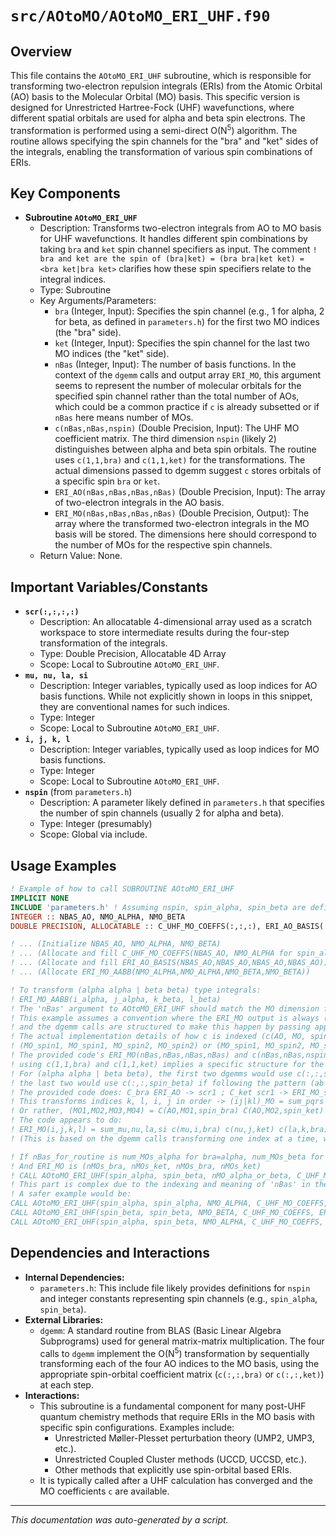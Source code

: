 # `src/AOtoMO/AOtoMO_ERI_UHF.f90`

## Overview

This file contains the `AOtoMO_ERI_UHF` subroutine, which is responsible for transforming two-electron repulsion integrals (ERIs) from the Atomic Orbital (AO) basis to the Molecular Orbital (MO) basis. This specific version is designed for Unrestricted Hartree-Fock (UHF) wavefunctions, where different spatial orbitals are used for alpha and beta spin electrons. The transformation is performed using a semi-direct O(N<sup>5</sup>) algorithm. The routine allows specifying the spin channels for the "bra" and "ket" sides of the integrals, enabling the transformation of various spin combinations of ERIs.

## Key Components

*   **Subroutine `AOtoMO_ERI_UHF`**
    *   Description: Transforms two-electron integrals from AO to MO basis for UHF wavefunctions. It handles different spin combinations by taking `bra` and `ket` spin channel specifiers as input. The comment `! bra and ket are the spin of (bra|ket) = (bra bra|ket ket) = <bra ket|bra ket>` clarifies how these spin specifiers relate to the integral indices.
    *   Type: Subroutine
    *   Key Arguments/Parameters:
        *   `bra` (Integer, Input): Specifies the spin channel (e.g., 1 for alpha, 2 for beta, as defined in `parameters.h`) for the first two MO indices (the "bra" side).
        *   `ket` (Integer, Input): Specifies the spin channel for the last two MO indices (the "ket" side).
        *   `nBas` (Integer, Input): The number of basis functions. In the context of the `dgemm` calls and output array `ERI_MO`, this argument seems to represent the number of molecular orbitals for the specified spin channel rather than the total number of AOs, which could be a common practice if `c` is already subsetted or if `nBas` here means number of MOs.
        *   `c(nBas,nBas,nspin)` (Double Precision, Input): The UHF MO coefficient matrix. The third dimension `nspin` (likely 2) distinguishes between alpha and beta spin orbitals. The routine uses `c(1,1,bra)` and `c(1,1,ket)` for the transformations. The actual dimensions passed to dgemm suggest `c` stores orbitals of a specific spin `bra` or `ket`.
        *   `ERI_AO(nBas,nBas,nBas,nBas)` (Double Precision, Input): The array of two-electron integrals in the AO basis.
        *   `ERI_MO(nBas,nBas,nBas,nBas)` (Double Precision, Output): The array where the transformed two-electron integrals in the MO basis will be stored. The dimensions here should correspond to the number of MOs for the respective spin channels.
    *   Return Value: None.

## Important Variables/Constants

*   **`scr(:,:,:,:)`**
    *   Description: An allocatable 4-dimensional array used as a scratch workspace to store intermediate results during the four-step transformation of the integrals.
    *   Type: Double Precision, Allocatable 4D Array
    *   Scope: Local to Subroutine `AOtoMO_ERI_UHF`.
*   **`mu, nu, la, si`**
    *   Description: Integer variables, typically used as loop indices for AO basis functions. While not explicitly shown in loops in this snippet, they are conventional names for such indices.
    *   Type: Integer
    *   Scope: Local to Subroutine `AOtoMO_ERI_UHF`.
*   **`i, j, k, l`**
    *   Description: Integer variables, typically used as loop indices for MO basis functions.
    *   Type: Integer
    *   Scope: Local to Subroutine `AOtoMO_ERI_UHF`.
*   **`nspin`** (from `parameters.h`)
    *   Description: A parameter likely defined in `parameters.h` that specifies the number of spin channels (usually 2 for alpha and beta).
    *   Type: Integer (presumably)
    *   Scope: Global via include.

## Usage Examples

```fortran
! Example of how to call SUBROUTINE AOtoMO_ERI_UHF
IMPLICIT NONE
INCLUDE 'parameters.h' ! Assuming nspin, spin_alpha, spin_beta are defined here
INTEGER :: NBAS_AO, NMO_ALPHA, NMO_BETA
DOUBLE PRECISION, ALLOCATABLE :: C_UHF_MO_COEFFS(:,:,:), ERI_AO_BASIS(:,:,:,:), ERI_MO_AABB(:,:,:,:)

! ... (Initialize NBAS_AO, NMO_ALPHA, NMO_BETA)
! ... (Allocate and fill C_UHF_MO_COEFFS(NBAS_AO, NMO_ALPHA for spin_alpha, NBAS_AO, NMO_BETA for spin_beta))
! ... (Allocate and fill ERI_AO_BASIS(NBAS_AO,NBAS_AO,NBAS_AO,NBAS_AO))
! ... (Allocate ERI_MO_AABB(NMO_ALPHA,NMO_ALPHA,NMO_BETA,NMO_BETA))

! To transform (alpha alpha | beta beta) type integrals:
! ERI_MO_AABB(i_alpha, j_alpha, k_beta, l_beta)
! The 'nBas' argument to AOtoMO_ERI_UHF should match the MO dimension for the given spin.
! This example assumes a convention where the ERI_MO output is always (dim1,dim1,dim2,dim2) based on bra/ket spins
! and the dgemm calls are structured to make this happen by passing appropriate sections of C.
! The actual implementation details of how c is indexed (c(AO, MO, spin_idx)) and how ERI_MO is shaped
! (MO_spin1, MO_spin1, MO_spin2, MO_spin2) or (MO_spin1, MO_spin2, MO_spin3, MO_spin4) needs careful handling.
! The provided code's ERI_MO(nBas,nBas,nBas,nBas) and c(nBas,nBas,nspin) with dgemm calls
! using c(1,1,bra) and c(1,1,ket) implies a specific structure for the transformed ERI_MO.
! For (alpha alpha | beta beta), the first two dgemms would use c(:,:,spin_alpha) and
! the last two would use c(:,:,spin_beta) if following the pattern (ab|cd) -> C_a C_b ERI_AO C_c C_d.
! The provided code does: C_bra ERI_AO -> scr1 ; C_ket scr1 -> ERI_MO_step2; C_bra ERI_MO_step2 -> scr2; C_ket scr2 -> ERI_MO_final
! This transforms indices k, l, i, j in order -> (ij|kl)_MO = sum_pqrs C_pi C_qj (pq|rs)_AO C_rk C_sl
! Or rather, (MO1,MO2,MO3,MO4) = C(AO,MO1,spin_bra) C(AO,MO2,spin_ket) C(AO,MO3,spin_bra) C(AO,MO4,spin_ket) * ERI_AO
! The code appears to do:
! ERI_MO(i,j,k,l) = sum_mu,nu,la,si c(mu,i,bra) c(nu,j,ket) c(la,k,bra) c(si,l,ket) * ERI_AO(mu,nu,la,si)
! (This is based on the dgemm calls transforming one index at a time, with specific spin MO coefficients)

! If nBas_for_routine is num_MOs_alpha for bra=alpha, num_MOs_beta for bra=beta etc.
! And ERI_MO is (nMOs_bra, nMOs_ket, nMOs_bra, nMOs_ket)
! CALL AOtoMO_ERI_UHF(spin_alpha, spin_beta, nMO_alpha_or_beta, C_UHF_MO_COEFFS, ERI_AO_BASIS, ERI_MO_RESULT)
! This part is complex due to the indexing and meaning of 'nBas' in the routine.
! A safer example would be:
CALL AOtoMO_ERI_UHF(spin_alpha, spin_alpha, NMO_ALPHA, C_UHF_MO_COEFFS, ERI_AO_BASIS, ERI_MO_AAAA)
CALL AOtoMO_ERI_UHF(spin_beta, spin_beta, NMO_BETA, C_UHF_MO_COEFFS, ERI_AO_BASIS, ERI_MO_BBBB)
CALL AOtoMO_ERI_UHF(spin_alpha, spin_beta, NMO_ALPHA, C_UHF_MO_COEFFS, ERI_AO_BASIS, ERI_MO_AABB) ! This might need ERI_MO(NMO_ALPHA,NMO_ALPHA,NMO_BETA,NMO_BETA)

```

## Dependencies and Interactions

*   **Internal Dependencies:**
    *   `parameters.h`: This include file likely provides definitions for `nspin` and integer constants representing spin channels (e.g., `spin_alpha`, `spin_beta`).
*   **External Libraries:**
    *   `dgemm`: A standard routine from BLAS (Basic Linear Algebra Subprograms) used for general matrix-matrix multiplication. The four calls to `dgemm` implement the O(N<sup>5</sup>) transformation by sequentially transforming each of the four AO indices to the MO basis, using the appropriate spin-orbital coefficient matrix (`c(:,:,bra)` or `c(:,:,ket)`) at each step.
*   **Interactions:**
    *   This subroutine is a fundamental component for many post-UHF quantum chemistry methods that require ERIs in the MO basis with specific spin configurations. Examples include:
        *   Unrestricted Møller-Plesset perturbation theory (UMP2, UMP3, etc.).
        *   Unrestricted Coupled Cluster methods (UCCD, UCCSD, etc.).
        *   Other methods that explicitly use spin-orbital based ERIs.
    *   It is typically called after a UHF calculation has converged and the MO coefficients `c` are available.

---
*This documentation was auto-generated by a script.*
